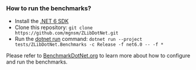 ### How to run the benchmarks?

- Install the [.NET 6 SDK](https://dotnet.microsoft.com/en-us/download/dotnet/6.0)
- Clone this repository: `git clone https://github.com/mgnsm/ZLibDotNet.git`
- Run the [dotnet run](https://docs.microsoft.com/en-us/dotnet/core/tools/dotnet-run) command: `dotnet run --project tests/ZLibDotNet.Benchmarks -c Release -f net6.0 -- -f *`

Please refer to [BenchmarkDotNet.org](https://benchmarkdotnet.org/index.html) to learn more about how to configure and run the benchmarks.